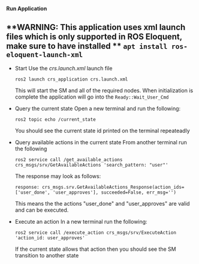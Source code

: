 #### Run Application
**WARNING: This application uses xml launch files which is only supported in ROS Eloquent, make sure to have installed **
`apt install ros-eloquent-launch-xml`
---
- Start
    Use the *crs.launch.xml* launch file 
    ```
    ros2 launch crs_application crs.launch.xml
    ```
    
    This will start the SM and all of the required nodes.  When initialization is complete the application will go into the `Ready::Wait_User_Cmd`
    
- Query the current state
    Open a new terminal and run the following:
    ```
    ros2 topic echo /current_state
    ```
    You should see the current state id printed on the terminal repeateadly 
    
- Query available actions in the current state
    From another terminal run the following
    ```
    ros2 service call /get_available_actions crs_msgs/srv/GetAvailableActions 'search_pattern: "user"'
    ```
    The response may look as follows:
    ```
    response: crs_msgs.srv.GetAvailableActions_Response(action_ids=['user_done', 'user_approves'], succeeded=False, err_msg='')
    ```
    This means the the actions "user_done" and "user_approves" are valid and can be executed.
- Execute an action
    In a new terminal run the following:
    ```
    ros2 service call /execute_action crs_msgs/srv/ExecuteAction 'action_id: user_approves'
    ```
    If the current state allows that action then you should see the SM transition to another state
